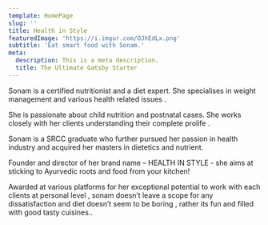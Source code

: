 ```yaml
---
template: HomePage
slug: ''
title: Health in Style
featuredImage: 'https://i.imgur.com/OJhEdLx.png'
subtitle: 'Eat smart food with Sonam.'
meta:
  description: This is a meta description.
  title: The Ultimate Gatsby Starter
---
```

Sonam is a certified nutritionist and a diet expert. She specialises in weight management and various health related issues . 

She is passionate about child nutrition and postnatal cases. She works closely with her clients understanding their complete prolife .

Sonam is a SRCC graduate who 	further pursued her passion in health industry and  acquired her masters in dietetics and nutrient.

Founder and director of her brand name – HEALTH IN STYLE -  she aims at sticking to Ayurvedic roots and food from your kitchen! 

Awarded at various platforms for her exceptional potential to work with each clients at personal level , sonam doesn’t leave a scope for any dissatisfaction and diet doesn’t seem to be boring , rather its fun and filled with good tasty cuisines..
